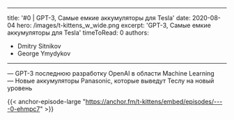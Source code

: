 
---
title: '#0 | GPT-3, Самые емкие аккумуляторы для Tesla'
date: 2020-08-04
hero: /images/t-kittens_w_wide.png
excerpt: 'GPT-3, Самые емкие аккумуляторы для Tesla'
timeToRead: 0
authors:
  - Dmitry Sitnikov
  - George Ymydykov
---

— GPT-3 последнюю разработку OpenAI в области Machine Learning
<br/>— Новые аккумуляторы Panasonic, которые выведут Теслу на новый уровень

{{< anchor-episode-large "https://anchor.fm/t-kittens/embed/episodes/----0-ehmpc7" >}}

